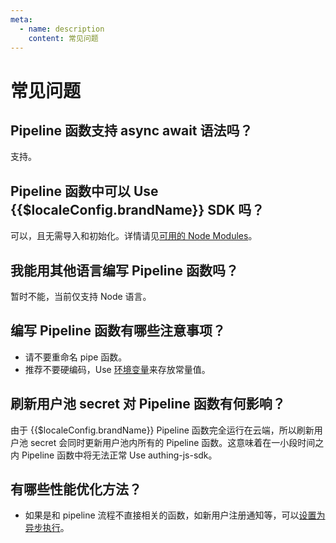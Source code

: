 ```yaml
---
meta:
  - name: description
    content: 常见问题
---
```


# 常见问题

## Pipeline 函数支持 async await 语法吗？

支持。

## Pipeline 函数中可以 Use {{$localeConfig.brandName}} SDK 吗？

可以，且无需导入和初始化。详情请见[可用的 Node Modules](available-node-modules.md)。

## 我能用其他语言编写 Pipeline 函数吗？

暂时不能，当前仅支持 Node 语言。

## 编写 Pipeline 函数有哪些注意事项？

- 请不要重命名 pipe 函数。
- 推荐不要硬编码，Use [环境变量](env.md)来存放常量值。

## 刷新用户池 secret 对 Pipeline 函数有何影响？

由于 {{$localeConfig.brandName}} Pipeline 函数完全运行在云端，所以刷新用户池 secret 会同时更新用户池内所有的 Pipeline 函数。这意味着在一小段时间之内 Pipeline 函数中将无法正常 Use authing-js-sdk。

## 有哪些性能优化方法？

- 如果是和 pipeline 流程不直接相关的函数，如新用户注册通知等，可以[设置为异步执行](pipeline-function-api-doc.md#设置异步执行)。
